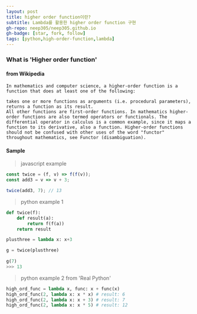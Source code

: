 ```yaml
---
layout: post
title: higher order function이란?
subtitle: Lambda를 활용한 higher order function 구현
gh-repo: neep305/neep305.github.io
gh-badge: [star, fork, follow]
tags: [python,high-order-function,lambda]
---
```


### What is 'Higher order function'
#### from Wikipedia
```
In mathematics and computer science, a higher-order function is a function that does at least one of the following:

takes one or more functions as arguments (i.e. procedural parameters),
returns a function as its result.
All other functions are first-order functions. In mathematics higher-order functions are also termed operators or functionals. The differential operator in calculus is a common example, since it maps a function to its derivative, also a function. Higher-order functions should not be confused with other uses of the word "functor" throughout mathematics, see Functor (disambiguation).
```

#### Sample 
> javascript example

```javascript
const twice = (f, v) => f(f(v));
const add3 = v => v + 3;

twice(add3, 7); // 13
```

> python example 1

```python
def twice(f):
    def result(a):
        return f(f(a))
    return result

plusthree = lambda x: x+3

g = twice(plusthree)
    
g(7)
>>> 13
```

> python example 2 from 'Real Python'

```python
high_ord_func = lambda x, func: x + func(x)
high_ord_func(2, lambda x: x * x) # result: 6
high_ord_func(2, lambda x: x + 3) # result: 7
high_ord_func(2, lambda x: x * 5) # result: 12 
```